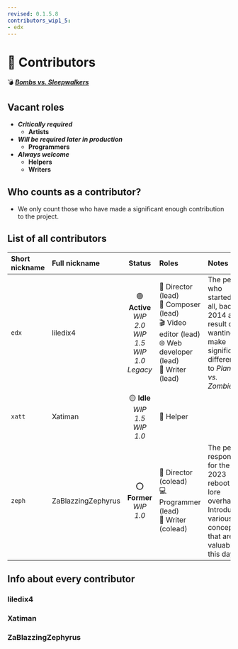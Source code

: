 ```yaml
---
revised: 0.1.5.8
contributors_wip1_5:
- edx
---
```


# 📄 Contributors

💣 ***[Bombs vs. Sleepwalkers](/README.md)***

## Vacant roles

- ***Critically required***
  - **Artists**
- ***Will be required later in production***
  - **Programmers**
- ***Always welcome***
  - **Helpers**
  - **Writers**

## Who counts as a contributor?

- We only count those who have made a significant enough contribution to the project.

## List of all contributors

| Short nickname | Full nickname | Status | Roles | Notes |
| :------------- | :------------ | :----: | :---- | :---- |
| `edx` | liledix4 | 🟢 **Active**<br>*WIP 2.0<br>WIP 1.5<br>WIP 1.0<br>Legacy* | 🔀 Director (lead)<br>🎹 Composer (lead)<br>🎬 Video editor (lead)<br>🌐 Web developer (lead)<br>📝 Writer (lead) | The person who started it all, back in 2014 as a result of wanting to make significant differences to *Plants vs. Zombies*. |
| `xatt` | Xatiman | 🟡 **Idle**<br>*WIP 1.5<br>WIP 1.0* | 🤝 Helper |
| `zeph` | ZaBlazzingZephyrus | ⭕ **Former**<br>*WIP 1.0* | 🔀 Director (colead)<br>💻 Programmer (lead)<br>📝 Writer (colead) | The person responsible for the 2023 reboot and lore overhaul. Introduced various concepts that are still valuable to this day. |

## Info about every contributor

### liledix4

### Xatiman

### ZaBlazzingZephyrus
